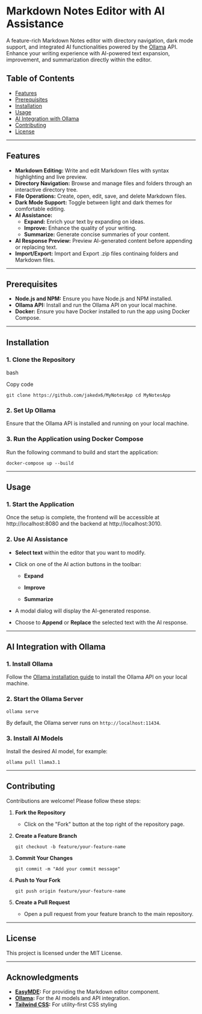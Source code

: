 
# **Markdown Notes Editor with AI Assistance**

A feature-rich Markdown Notes editor with directory navigation, dark mode support, and integrated AI functionalities powered by the [Ollama](https://github.com/jmorganca/ollama) API. Enhance your writing experience with AI-powered text expansion, improvement, and summarization directly within the editor.

## **Table of Contents**

-   [Features](#features)
-   [Prerequisites](#prerequisites)
-   [Installation](#installation)
-   [Usage](#usage)
-   [AI Integration with Ollama](#ai-integration-with-ollama)
-   [Contributing](#contributing)
-   [License](#license)

----------

## **Features**

-   **Markdown Editing:** Write and edit Markdown files with syntax highlighting and live preview.
-   **Directory Navigation:** Browse and manage files and folders through an interactive directory tree.
-   **File Operations:** Create, open, edit, save, and delete Markdown files.
-   **Dark Mode Support:** Toggle between light and dark themes for comfortable editing.
-   **AI Assistance:**
    -   **Expand:** Enrich your text by expanding on ideas.
    -   **Improve:** Enhance the quality of your writing.
    -   **Summarize:** Generate concise summaries of your content.
-   **AI Response Preview:** Preview AI-generated content before appending or replacing text.
-   **Import/Export:** Import and Export .zip files continaing folders and Markdown files.

----------

## **Prerequisites**

-   **Node.js and NPM:** Ensure you have Node.js and NPM installed.
-   **Ollama API:** Install and run the Ollama API on your local machine.
-   **Docker:** Ensure you have Docker installed to run the app using Docker Compose.

----------

## **Installation**

### **1. Clone the Repository**

bash

Copy code

`git clone https://github.com/jakedx6/MyNotesApp
cd MyNotesApp` 

### **2. Set Up Ollama**

Ensure that the Ollama API is installed and running on your local machine.

### **3.  Run the Application using Docker Compose**

Run the following command to build and start the application:

`docker-compose up --build`

----------

## **Usage**

### **1. Start the Application**

Once the setup is complete, the frontend will be accessible at http://localhost:8080 and the backend at http://localhost:3010.

### **2. Use AI Assistance**

-   **Select text** within the editor that you want to modify.
-   Click on one of the AI action buttons in the toolbar:
    -   **Expand**
        
    -   **Improve**
        
    -   **Summarize**
        
-   A modal dialog will display the AI-generated response.
-   Choose to **Append** or **Replace** the selected text with the AI response.

----------

## **AI Integration with Ollama**

### **1. Install Ollama**

Follow the [Ollama installation guide](https://github.com/jmorganca/ollama#installation) to install the Ollama API on your local machine.

### **2. Start the Ollama Server**

`ollama serve` 

By default, the Ollama server runs on `http://localhost:11434`.

### **3. Install AI Models**

Install the desired AI model, for example:

`ollama pull llama3.1` 

----------

## **Contributing**

Contributions are welcome! Please follow these steps:

1.  **Fork the Repository**
    
    -   Click on the "Fork" button at the top right of the repository page.
2.  **Create a Feature Branch**
    
    `git checkout -b feature/your-feature-name` 
    
3.  **Commit Your Changes**
    
    `git commit -m "Add your commit message"` 
    
4.  **Push to Your Fork**
    
    `git push origin feature/your-feature-name` 
    
5.  **Create a Pull Request**
    
    -   Open a pull request from your feature branch to the main repository.

----------

## **License**

This project is licensed under the MIT License.

----------

## **Acknowledgments**

-   **[EasyMDE](https://github.com/Ionaru/easy-markdown-editor):** For providing the Markdown editor component.
-   **[Ollama](https://github.com/jmorganca/ollama):** For the AI models and API integration.
-   **[Tailwind CSS](https://tailwindcss.com/):** For utility-first CSS styling
